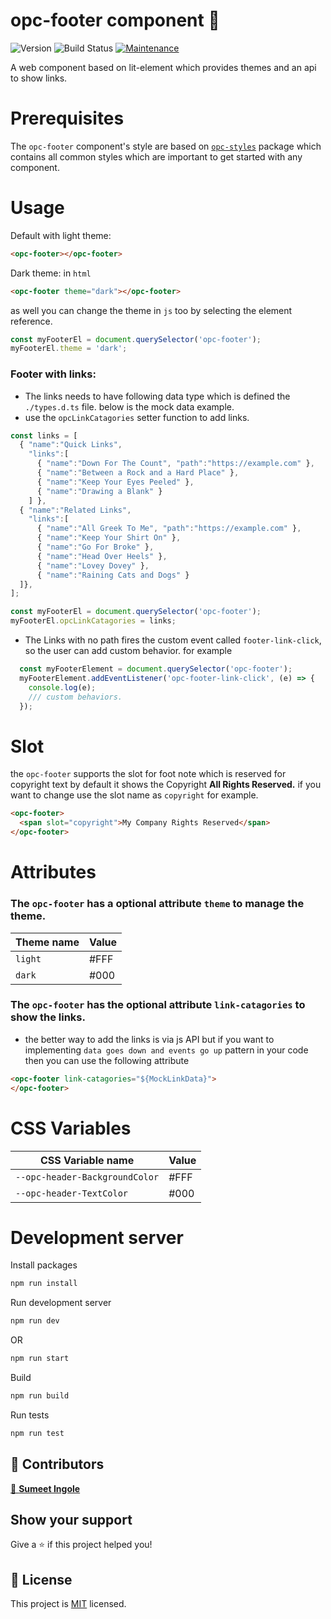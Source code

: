 # opc-footer component 👋

![Version](https://img.shields.io/badge/version-0.0.2-blue.svg?cacheSeconds=2592000)
![Build Status](https://travis-ci.org/dwyl/esta.svg?branch=master)
[![Maintenance](https://img.shields.io/badge/Maintained%3F-yes-green.svg)](https://github.com/1-Platform/op-components/graphs/commit-activity)

A web component based on lit-element which provides themes and an api to show links. 

# Prerequisites

The `opc-footer` component's style are based on [`opc-styles`](https://github.com/1-Platform/op-components/tree/master/packages/opc-styles) package which contains all common styles which are important to get started with any component.

# Usage

Default with light theme: 

```html
<opc-footer></opc-footer>
```

Dark theme:
in `html`
```html
<opc-footer theme="dark"></opc-footer>
```
as well you can change the theme in `js` too by selecting the element reference.
```js
const myFooterEl = document.querySelector('opc-footer');
myFooterEl.theme = 'dark';
```

### Footer with links:
* The links needs to have following data type which is defined the `./types.d.ts` file. below is the mock data example.
* use the `opcLinkCatagories` setter function to add links.
```js
const links = [
  { "name":"Quick Links",
    "links":[
      { "name":"Down For The Count", "path":"https://example.com" },
      { "name":"Between a Rock and a Hard Place" },
      { "name":"Keep Your Eyes Peeled" },
      { "name":"Drawing a Blank" }
    ] },
  { "name":"Related Links",
    "links":[
      { "name":"All Greek To Me", "path":"https://example.com" },
      { "name":"Keep Your Shirt On" },
      { "name":"Go For Broke" },
      { "name":"Head Over Heels" },
      { "name":"Lovey Dovey" },
      { "name":"Raining Cats and Dogs" }
  ]},
];

const myFooterEl = document.querySelector('opc-footer');
myFooterEl.opcLinkCatagories = links;
```

* The Links with no path fires the custom event called `footer-link-click`, so the user can add custom behavior. for example 
```js
  const myFooterElement = document.querySelector('opc-footer');
  myFooterElement.addEventListener('opc-footer-link-click', (e) => {
    console.log(e);
    /// custom behaviors.
  });
```

# Slot
the `opc-footer` supports the slot for foot note which is reserved for copyright text by default it shows the Copyright **All Rights Reserved.**
if you want to change use the slot name as `copyright` for example.

```html
<opc-footer>
  <span slot="copyright">My Company Rights Reserved</span>
</opc-footer>
```

# Attributes

### The `opc-footer` has a optional attribute  `theme` to manage the theme.

| Theme name |  Value  |
| ----------------- | ------- | 
| `light` |  #FFF |
| `dark` |  #000 |

### The `opc-footer` has the optional attribute `link-catagories` to show the links.

* the better way to add the links is via js API but if you want to implementing `data goes down and events go up` pattern in your code then you can use the following attribute

```html
<opc-footer link-catagories="${MockLinkData}"> 
</opc-footer>
```

# CSS Variables

| CSS Variable name |  Value  |
| ----------------- | ------- | 
| `--opc-header-BackgroundColor` |  #FFF |
| `--opc-header-TextColor` |  #000 |

# Development server

Install packages
```sh
npm run install
```

Run development server
```sh
npm run dev
```

OR
```sh
npm run start
```

Build
```sh
npm run build
```

Run tests
```sh
npm run test
```

## 🤝 Contributors
[👤 **Sumeet Ingole**](https://github.com/gisumit)

## Show your support
Give a ⭐️ if this project helped you!

## 📝 License
This project is [MIT](./LICENSE) licensed.
